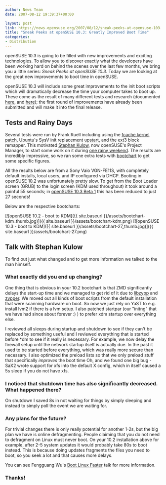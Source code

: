 ```yaml
---
author: News Team
date: 2007-08-12 19:39:37+00:00

layout: post
link: https://news.opensuse.org/2007/08/12/sneak-peeks-at-opensuse-103-greatly-improved-boot-time/
title: "Sneak Peeks at openSUSE 10.3: Greatly Improved Boot Time"
categories:
- Distribution
---
```

openSUSE 10.3 is going to be filled with new improvements and exciting technologies. To allow you to discover exactly what the developers have been working hard on behind the scenes over the last few months, we bring you a little series: _Sneak Peeks at openSUSE 10.3_. Today we are looking at the great new improvements to boot time in openSUSE.

openSUSE 10.3 will include some great improvements to the init boot scripts which will dramatically decrease the time your computer takes to boot up. These come as the result of many different tests and research (documented [here](http://opensuse.org/Boottime), and [here](http://opensuse.org/Boot_time)); the first round of improvements have already been submitted and will make it into the final release.

<!-- more -->


## Tests and Rainy Days


Several tests were run by Frank Ruell including using the [fcache kernel patch](http://en.opensuse.org/Fcache-howto), Ubuntu's SysV init replacement [upstart](http://en.opensuse.org/Ubuntu_and_Upstart), and the ext3 block remapper. This motivated [Stephan Kulow](https://news.opensuse.org/?p=112), now openSUSE's Project Manager, to start some work on it during [one rainy weekend](http://www.kdedevelopers.org/node/2840). The results are incredibly impressive, so we ran some extra tests with [bootchart](http://bootchart.org) to get some specific figures.

All the results below are from a Sony Vaio VGN-FE11S, with completely default installs, local users, and IP configured via DHCP. Booting in openSUSE 10.2 was unfortunately pretty slow. To get from the Boot Loader screen (GRUB) to the login screen (KDM used throughout) it took around a  painful 55 seconds; in [openSUSE 10.3 Beta 1](https://news.opensuse.org/?p=106) this has been reduced to just 27 seconds!

Below are the respective bootcharts:

[![openSUSE 10.2 - boot to KDM]({{ site.baseurl }}/assets/bootchart-kdm_thumb.jpg)]({{ site.baseurl }}/assets/bootchart-kdm.png)  [![openSUSE 10.3 - boot to KDM]({{ site.baseurl }}/assets/bootchart-27_thumb.jpg)]({{ site.baseurl }}/assets/bootchart-27.png)


## Talk with Stephan Kulow


To find out just what changed and to get more information we talked to the man himself.


### What exactly did you end up changing?


One thing that is obvious in your 10.2 bootchart is that ZMD significantly delays the start-up time and we managed to get rid of it due to [libzypp](http://opensuse.org/Libzypp) and [zypper](http://opensuse.org/Zypper). We moved out all kinds of boot scripts from the default installation that were scanning hardware on boot. So now we just rely on YaST to e.g. install lvm2 if there is a lvm setup. I also patched startpar (our "initng" that we have had since about forever :) ) to prefer xdm startup over everything else.

I reviewed all sleeps during startup and shutdown to see if they can't be replaced by something useful and I reviewed everything that is started before *dm to see if it really is necessary. For example, we now delay the firewall setup until the network startup itself is actually due. In the past it used to be started before everything, which was really more secure than necessary. I also optimized the preload lists so that we only preload stuff that specifically _improves_ the boot time Oh, and we found one big bug - SaX2 wrote support for xfs into the default X config, which in itself caused a 5s sleep if you do not have xfs.


### I noticed that shutdown time has also significantly decreased. What happened there?


On shutdown I saved 8s in not waiting for things by simply sleeping and instead to simply poll the event we are waiting for.


### Any plans for the future?


For trivial changes there is only really potential for another 1-2s, but the big plan we have is online defragmenting. People claiming that you do not need to defragment on Linux must never boot. On your 10.2 installation above for example, after 2-5 system updates it would probably take 80s to boot instead. This is because doing updates fragments the files you need to boot, so you seek a lot and that causes more delays.

You can see Fengguang Wu's [Boot Linux Faster](http://pagecache-tools.googlecode.com/svn/trunk/doc/boot_linux_faster/boot_linux_faster.pdf) talk for more information.


### Thanks!
